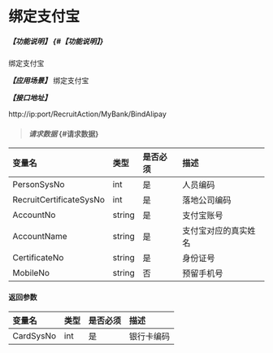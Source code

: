 # 绑定支付宝

##### _【功能说明】_ {#【功能说明】}

绑定支付宝

_**【应用场景】**_
绑定支付宝


_**【接口地址】**_

http://ip:port/RecruitAction/MyBank/BindAlipay

> #### _请求数据_ {#请求数据}

| 变量名 | 类型 | 是否必须 | 描述 |
| :--- | :--- | :--- | :--- |
| PersonSysNo| int| 是 | 人员编码 |
| RecruitCertificateSysNo| int| 是 | 落地公司编码 |
| AccountNo| string| 是 | 支付宝账号 |
| AccountName| string| 是 | 支付宝对应的真实姓名|
| CertificateNo| string| 是 | 身份证号 |
| MobileNo| string| 否 | 预留手机号


#### 返回参数

| 变量名 | 类型 | 是否必须 | 描述 |
| :--- | :--- | :--- | :--- |
| CardSysNo| int | 是 | 银行卡编码 |



